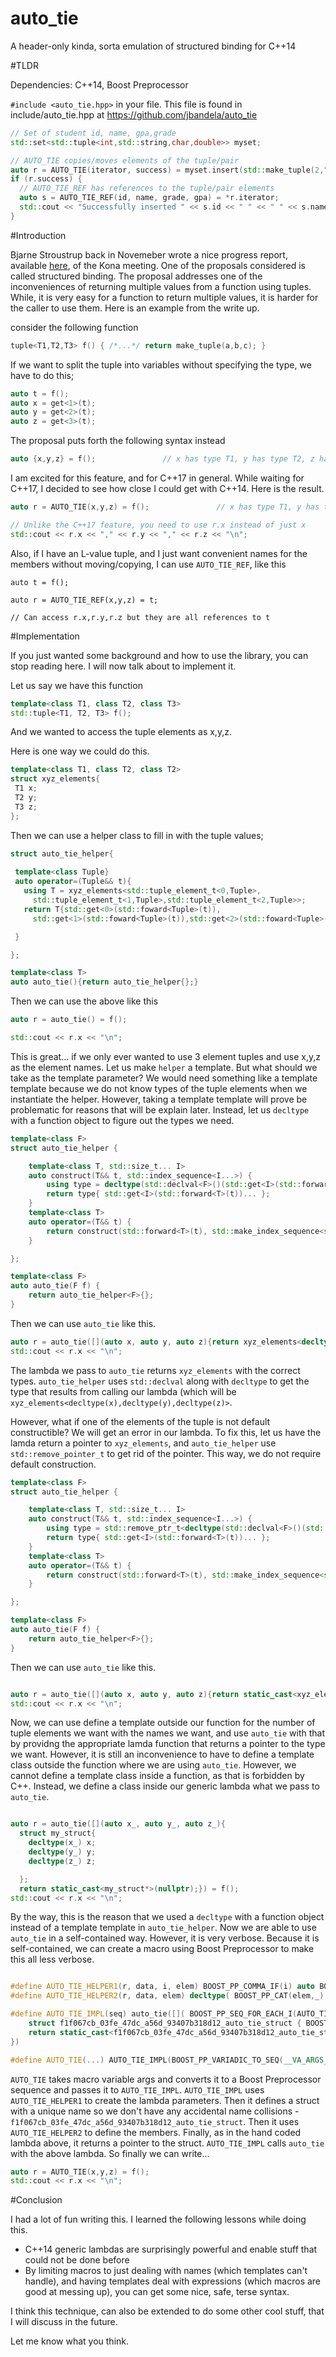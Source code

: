 # auto_tie
A header-only kinda, sorta emulation of structured binding for C++14

#TLDR

Dependencies: C++14, Boost Preprocessor

`#include <auto_tie.hpp>` in your file. This file is found in include/auto_tie.hpp at https://github.com/jbandela/auto_tie

```cpp
// Set of student id, name, gpa,grade
std::set<std::tuple<int,std::string,char,double>> myset;

// AUTO_TIE copies/moves elements of the tuple/pair
auto r = AUTO_TIE(iterator, success) = myset.insert(std::make_tuple(2,"Raja",'B',3.1)); 
if (r.success) {
  // AUTO_TIE_REF has references to the tuple/pair elements
  auto s = AUTO_TIE_REF(id, name, grade, gpa) = *r.iterator;
  std::cout << "Successfully inserted " << s.id << " " << " " << s.name << " " << s.grade << " " << s.gpa << "\n";
}

```

#Introduction

Bjarne Stroustrup back in Novemeber wrote a nice progress report, available [here](https://isocpp.org/blog/2015/11/kona-standards-meeting-trip-report), of the Kona meeting. One of the proposals considered is called structured binding. The proposal addresses one of the inconveniences of returning multiple values from a function using tuples. While, it is very easy for a function to return multiple values, it is harder for the caller to use them. Here is an example from the write up.

consider the following function

```cpp
tuple<T1,T2,T3> f() { /*...*/ return make_tuple(a,b,c); }

```

If we want to split the tuple into variables without specifying the type, we have to do this;

```cpp
auto t = f();
auto x = get<1>(t);
auto y = get<2>(t);
auto z = get<3>(t);

```

The proposal puts forth the following syntax instead

```cpp
auto {x,y,z} = f();               // x has type T1, y has type T2, z has type T3

```

I am excited for this feature, and for C++17 in general. While waiting for C++17, I decided to see how close I could get with C++14. Here is the result.


```cpp
auto r = AUTO_TIE(x,y,z) = f();               // x has type T1, y has type T2, z has type T3

// Unlike the C++17 feature, you need to use r.x instead of just x
std::cout << r.x << "," << r.y << "," << r.z << "\n";

```

Also, if I have an L-value tuple, and I just want convenient names for the members without moving/copying, I can use `AUTO_TIE_REF`, like this

```
auto t = f();

auto r = AUTO_TIE_REF(x,y,z) = t;

// Can access r.x,r.y,r.z but they are all references to t

```

#Implementation

If you just wanted some background and how to use the library, you can stop reading here. I will now talk about to implement it.

Let us say we have this function

```cpp
template<class T1, class T2, class T3>
std::tuple<T1, T2, T3> f();

```

And we wanted to access the tuple elements as x,y,z.

Here is one way we could do this.

```cpp
template<class T1, class T2, class T2>
struct xyz_elements{
 T1 x;
 T2 y;
 T3 z; 
};

```

Then we can use a helper class to fill in with the tuple values;

```cpp
struct auto_tie_helper{
  
 template<class Tuple}
 auto operator=(Tuple&& t){
   using T = xyz_elements<std::tuple_element_t<0,Tuple>,
     std::tuple_element_t<1,Tuple>,std::tuple_element_t<2,Tuple>>;
   return T{std::get<0>(std::foward<Tuple>(t)),
     std::get<1>(std::foward<Tuple>(t)),std::get<2>(std::foward<Tuple>(t))};

 }

};

template<class T>
auto auto_tie(){return auto_tie_helper{};}

```

Then we can use the above like this

```cpp
auto r = auto_tie() = f();

std::cout << r.x << "\n";

```

This is great... if we only ever wanted to use 3 element tuples and use x,y,z as the element names. Let us make `helper` a template. But what should we take as the template parameter? We would need something like a template template because we do not know types of the tuple elements when we instantiate the helper. However, taking a template template will prove be problematic for reasons that will be explain later. Instead, let us `decltype` with a function object to figure out the types we need.

```cpp
template<class F>
struct auto_tie_helper {

	template<class T, std::size_t... I>
	auto construct(T&& t, std::index_sequence<I...>) {
		using type = decltype(std::declval<F>()(std::get<I>(std::forward<T>(t))...));
		return type{ std::get<I>(std::forward<T>(t))... };
	}
	template<class T>
	auto operator=(T&& t) {
		return construct(std::forward<T>(t), std::make_index_sequence<std::tuple_size<std::decay_t<T>>::value>{});
	}

};

template<class F>
auto auto_tie(F f) {
	return auto_tie_helper<F>{};
}

```

Then we can use `auto_tie` like this.

```cpp
auto r = auto_tie([](auto x, auto y, auto z){return xyz_elements<decltype(x),decltype(y),decltype(z)>{};}) = f();
std::cout << r.x << "\n";

```

The lambda we pass to `auto_tie` returns `xyz_elements` with the correct types. `auto_tie_helper` uses `std::declval` along with `decltype` to get the type that results from calling our lambda (which will be `xyz_elements<decltype(x),decltype(y),decltype(z)>`.

However, what if one of the elements of the tuple is not default constructible? We will get an error in our lambda. To fix this, let us have the lamda return a pointer to `xyz_elements`, and `auto_tie_helper` use `std::remove_pointer_t` to get rid of the pointer. This way, we do not require default construction.

```cpp
template<class F>
struct auto_tie_helper {

	template<class T, std::size_t... I>
	auto construct(T&& t, std::index_sequence<I...>) {
		using type = std::remove_ptr_t<decltype(std::declval<F>()(std::get<I>(std::forward<T>(t))...))>;
		return type{ std::get<I>(std::forward<T>(t))... };
	}
	template<class T>
	auto operator=(T&& t) {
		return construct(std::forward<T>(t), std::make_index_sequence<std::tuple_size<std::decay_t<T>>::value>{});
	}

};

template<class F>
auto auto_tie(F f) {
	return auto_tie_helper<F>{};
}

```

Then we can use `auto_tie` like this.

```cpp

auto r = auto_tie([](auto x, auto y, auto z){return static_cast<xyz_elements<decltype(x),decltype(y),decltype(z)>*>(nullptr);}) = f();
std::cout << r.x << "\n";

```

Now, we can use define a template outside our function for the number of tuple elements we want with the names we want, and use `auto_tie` with that by providng the appropriate lamda function that returns a pointer to the type we want. However, it is still an inconvenience to have to define a template class outside the function where we are using `auto_tie`. However, we cannot define a template class inside a function, as that is forbidden by C++. Instead, we define a class inside our generic lambda what we pass to `auto_tie`.

```cpp

auto r = auto_tie([](auto x_, auto y_, auto z_){
  struct my_struct{
    decltype(x_) x; 
    decltype(y_) y; 
    decltype(z_) z; 

  };
  return static_cast<my_struct*>(nullptr);}) = f();
std::cout << r.x << "\n";

```

By the way, this is the reason that we used a `decltype` with a function object instead of a template template in `auto_tie_helper`. Now we are able to use `auto_tie` in a self-contained way. However, it is very verbose. Because it is self-contained, we can create a macro using Boost Preprocessor to make this all less verbose.

```cpp

#define AUTO_TIE_HELPER1(r, data, i, elem) BOOST_PP_COMMA_IF(i) auto BOOST_PP_CAT(elem,_)
#define AUTO_TIE_HELPER2(r, data, elem) decltype( BOOST_PP_CAT(elem,_) ) elem ;

#define AUTO_TIE_IMPL(seq) auto_tie([]( BOOST_PP_SEQ_FOR_EACH_I(AUTO_TIE_HELPER1, _ , seq ) ) { \
	struct f1f067cb_03fe_47dc_a56d_93407b318d12_auto_tie_struct { BOOST_PP_SEQ_FOR_EACH(AUTO_TIE_HELPER2, _, seq) }; \
    return static_cast<f1f067cb_03fe_47dc_a56d_93407b318d12_auto_tie_struct*>(nullptr);\
})

#define AUTO_TIE(...) AUTO_TIE_IMPL(BOOST_PP_VARIADIC_TO_SEQ(__VA_ARGS__) )


```

`AUTO_TIE` takes macro variable args and converts it to a Boost Preprocessor sequence and passes it to `AUTO_TIE_IMPL`. `AUTO_TIE_IMPL` uses `AUTO_TIE_HELPER1` to create the lambda parameters. Then it defines a struct with a unique name so we don't have any accidental name collisions - `f1f067cb_03fe_47dc_a56d_93407b318d12_auto_tie_struct`. Then it uses `AUTO_TIE_HELPER2` to define the members. Finally, as in the hand coded lambda above, it returns a pointer to the struct. `AUTO_TIE_IMPL` calls `auto_tie` with the above lambda. So finally we can write...

```cpp
auto r = AUTO_TIE(x,y,z) = f();
std::cout << r.x << "\n";

```

#Conclusion

I had a lot of fun writing this. I learned the following lessons while doing this.

- C++14 generic lambdas are surprisingly powerful and enable stuff that could not be done before
- By limiting macros to just dealing with names (which templates can't handle), and having templates deal with expressions (which macros are good at messing up), you can get some nice, safe, terse syntax.

I think this technique, can also be extended to do some other cool stuff, that I will discuss in the future.

Let me know what you think.



